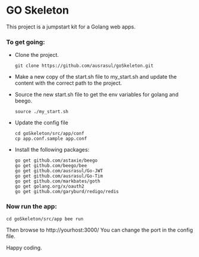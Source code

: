 # GO Skeleton
This project is a jumpstart kit for a Golang web apps.

### To get going:

- Clone the project.
    ```
    git clone https://github.com/ausrasul/goSkeleton.git
    ```
- Make a new copy of the start.sh file to my_start.sh and update the content with the correct path to the project.
- Source the new start.sh file to get the env variables for golang and beego.
    ```
    source ./my_start.sh
	```
- Update the config file
	```
	cd goSkeleton/src/app/conf
	cp app.conf.sample app.conf
	```
	
- Install the following packages:
    ```
    go get github.com/astaxie/beego
    go get github.com/beego/bee
    go get github.com/ausrasul/Go-JWT
    go get github.com/ausrasul/Go-Tim
    go get github.com/markbates/goth
    go get golang.org/x/oauth2
    go get github.com/garyburd/redigo/redis
	```
### Now run the app:
```
cd goSkeleton/src/app bee run
```
Then browse to http://yourhost:3000/ You can change the port in the config file.

Happy coding.

